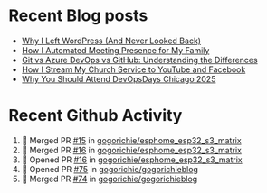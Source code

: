 # Recent Blog posts
<!-- BLOG-POST-LIST:START -->
- [Why I Left WordPress &lpar;And Never Looked Back&rpar;](https://www.gogorichie.com/blog/microsoft/so-long-wordpress/)
- [How I Automated Meeting Presence for My Family](https://www.gogorichie.com/blog/office-meeting-indicator/)
- [Git vs Azure DevOps vs GitHub: Understanding the Differences](https://www.gogorichie.com/blog/microsoft/gitvsghvsado/)
- [How I Stream My Church Service to YouTube and Facebook](https://www.gogorichie.com/blog/church_live_stream/)
- [Why You Should Attend DevOpsDays Chicago 2025](https://www.gogorichie.com/blog/devopsdayschicago2025/)
<!-- BLOG-POST-LIST:END -->


# Recent Github Activity
<!--START_SECTION:activity-->
1. 🎉 Merged PR [#15](https://github.com/gogorichie/esphome_esp32_s3_matrix/pull/15) in [gogorichie/esphome_esp32_s3_matrix](https://github.com/gogorichie/esphome_esp32_s3_matrix)
2. 🎉 Merged PR [#16](https://github.com/gogorichie/esphome_esp32_s3_matrix/pull/16) in [gogorichie/esphome_esp32_s3_matrix](https://github.com/gogorichie/esphome_esp32_s3_matrix)
3. 💪 Opened PR [#16](https://github.com/gogorichie/esphome_esp32_s3_matrix/pull/16) in [gogorichie/esphome_esp32_s3_matrix](https://github.com/gogorichie/esphome_esp32_s3_matrix)
4. 💪 Opened PR [#75](https://github.com/gogorichie/gogorichieblog/pull/75) in [gogorichie/gogorichieblog](https://github.com/gogorichie/gogorichieblog)
5. 🎉 Merged PR [#74](https://github.com/gogorichie/gogorichieblog/pull/74) in [gogorichie/gogorichieblog](https://github.com/gogorichie/gogorichieblog)
<!--END_SECTION:activity-->


